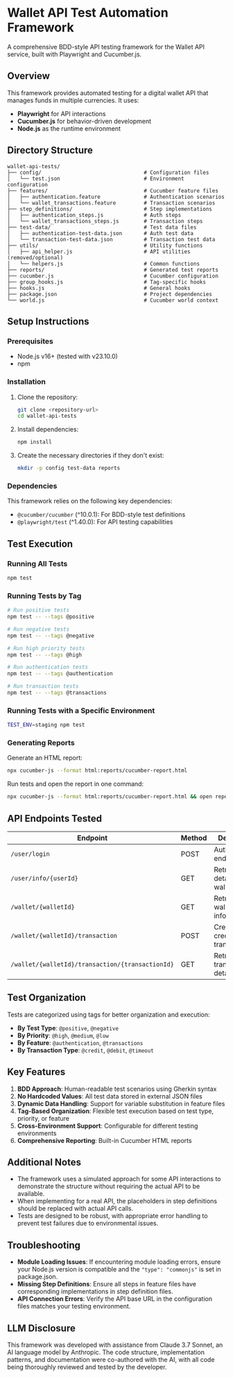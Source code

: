 # Wallet API Test Automation Framework

A comprehensive BDD-style API testing framework for the Wallet API service, built with Playwright and Cucumber.js.

## Overview

This framework provides automated testing for a digital wallet API that manages funds in multiple currencies. It uses:
- **Playwright** for API interactions
- **Cucumber.js** for behavior-driven development
- **Node.js** as the runtime environment

## Directory Structure

```
wallet-api-tests/
├── config/                                 # Configuration files
│   └── test.json                           # Environment configuration
├── features/                               # Cucumber feature files
│   ├── authentication.feature              # Authentication scenarios
│   └── wallet_transactions.feature         # Transaction scenarios
├── step_definitions/                       # Step implementations
│   ├── authentication_steps.js             # Auth steps
│   └── wallet_transactions_steps.js        # Transaction steps
├── test-data/                              # Test data files
│   ├── authentication-test-data.json       # Auth test data
│   └── transaction-test-data.json          # Transaction test data
├── utils/                                  # Utility functions
│   ├── api_helper.js                       # API utilities (removed/optional)
│   └── helpers.js                          # Common functions
├── reports/                                # Generated test reports
├── cucumber.js                             # Cucumber configuration
├── group_hooks.js                          # Tag-specific hooks
├── hooks.js                                # General hooks
├── package.json                            # Project dependencies
└── world.js                                # Cucumber world context
```

## Setup Instructions

### Prerequisites

- Node.js v16+ (tested with v23.10.0)
- npm

### Installation

1. Clone the repository:
   ```bash
   git clone <repository-url>
   cd wallet-api-tests
   ```

2. Install dependencies:
   ```bash
   npm install
   ```

3. Create the necessary directories if they don't exist:
   ```bash
   mkdir -p config test-data reports
   ```

### Dependencies

This framework relies on the following key dependencies:
- `@cucumber/cucumber` (^10.0.1): For BDD-style test definitions
- `@playwright/test` (^1.40.0): For API testing capabilities

## Test Execution

### Running All Tests

```bash
npm test
```

### Running Tests by Tag

```bash
# Run positive tests
npm test -- --tags @positive

# Run negative tests
npm test -- --tags @negative

# Run high priority tests
npm test -- --tags @high

# Run authentication tests
npm test -- --tags @authentication

# Run transaction tests
npm test -- --tags @transactions
```

### Running Tests with a Specific Environment

```bash
TEST_ENV=staging npm test
```

### Generating Reports

Generate an HTML report:

```bash
npx cucumber-js --format html:reports/cucumber-report.html
```

Run tests and open the report in one command:

```bash
npx cucumber-js --format html:reports/cucumber-report.html && open reports/cucumber-report.html
```

## API Endpoints Tested

| Endpoint | Method | Description |
|----------|--------|-------------|
| `/user/login` | POST | Authentication endpoint |
| `/user/info/{userId}` | GET | Retrieves user details and wallet ID |
| `/wallet/{walletId}` | GET | Retrieves wallet information |
| `/wallet/{walletId}/transaction` | POST | Creates credit/debit transactions |
| `/wallet/{walletId}/transaction/{transactionId}` | GET | Retrieves transaction details |

## Test Organization

Tests are categorized using tags for better organization and execution:

- **By Test Type**: `@positive`, `@negative`
- **By Priority**: `@high`, `@medium`, `@low`
- **By Feature**: `@authentication`, `@transactions`
- **By Transaction Type**: `@credit`, `@debit`, `@timeout`

## Key Features

1. **BDD Approach**: Human-readable test scenarios using Gherkin syntax
2. **No Hardcoded Values**: All test data stored in external JSON files
3. **Dynamic Data Handling**: Support for variable substitution in feature files
4. **Tag-Based Organization**: Flexible test execution based on test type, priority, or feature
5. **Cross-Environment Support**: Configurable for different testing environments
6. **Comprehensive Reporting**: Built-in Cucumber HTML reports

## Additional Notes

- The framework uses a simulated approach for some API interactions to demonstrate the structure without requiring the actual API to be available.
- When implementing for a real API, the placeholders in step definitions should be replaced with actual API calls.
- Tests are designed to be robust, with appropriate error handling to prevent test failures due to environmental issues.

## Troubleshooting

- **Module Loading Issues**: If encountering module loading errors, ensure your Node.js version is compatible and the `"type": "commonjs"` is set in package.json.
- **Missing Step Definitions**: Ensure all steps in feature files have corresponding implementations in step definition files.
- **API Connection Errors**: Verify the API base URL in the configuration files matches your testing environment.

## LLM Disclosure

This framework was developed with assistance from Claude 3.7 Sonnet, an AI language model by Anthropic. The code structure, implementation patterns, and documentation were co-authored with the AI, with all code being thoroughly reviewed and tested by the developer.